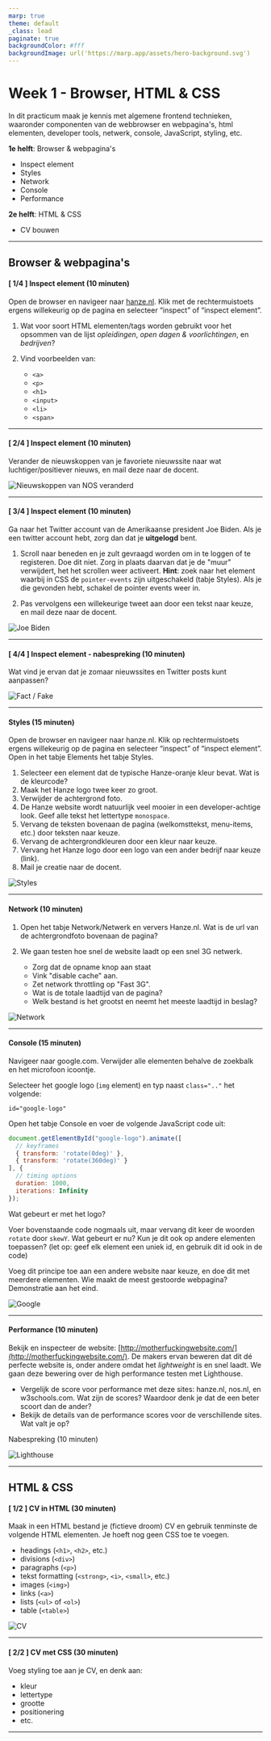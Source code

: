 ```yaml
---
marp: true
theme: default
_class: lead
paginate: true
backgroundColor: #fff
backgroundImage: url('https://marp.app/assets/hero-background.svg')
---
```


# Week 1 - Browser, HTML & CSS

In dit practicum maak je kennis met algemene frontend technieken, waaronder componenten van de webbrowser en webpagina's, html elementen, developer tools, netwerk, console, JavaScript, styling, etc. 

**1e helft**: Browser & webpagina's
- Inspect element
- Styles
- Network
- Console
- Performance

**2e helft**: HTML & CSS
- CV bouwen

---

## Browser & webpagina's

#### [ 1/4 ] Inspect element (10 minuten)

Open de browser en navigeer naar [hanze.nl](https://www.hanze.nl). Klik met de rechtermuistoets ergens willekeurig op de pagina en selecteer “inspect” of “inspect element”.

1. Wat voor soort HTML elementen/tags worden gebruikt voor het opsommen van de lijst *opleidingen*, *open dagen & voorlichtingen*, en *bedrijven*? 

1. Vind voorbeelden van:
    - `<a>`
    - `<p>`
    - `<h1>`
    - `<input>`
    - `<li>`
    - `<span>`

---

#### [ 2/4 ] Inspect element (10 minuten)

Verander de nieuwskoppen van je favoriete nieuwssite naar wat luchtiger/positiever nieuws, en mail deze naar de docent.

![Nieuwskoppen van NOS veranderd](files/nos.PNG)

---

#### [ 3/4 ] Inspect element (10 minuten)

Ga naar het Twitter account van de Amerikaanse president Joe Biden. Als je een twitter account hebt, zorg dan dat je **uitgelogd** bent.

1. Scroll naar beneden en je zult gevraagd worden om in te loggen of te registeren. Doe dit niet. Zorg in plaats daarvan dat je de "muur" verwijdert, het het scrollen weer activeert. **Hint**: zoek naar het element waarbij in CSS de `pointer-events` zijn uitgeschakeld (tabje Styles). Als je die gevonden hebt, schakel de pointer events weer in.

1. Pas vervolgens een willekeurige tweet aan door een tekst naar keuze, en mail deze naar de docent.

![Joe Biden](files/biden.PNG)

---

#### [ 4/4 ] Inspect element - nabespreking (10 minuten)
Wat vind je ervan dat je zomaar nieuwssites en Twitter posts kunt aanpassen?

![Fact / Fake](files/fake.jpeg)

---

#### Styles (15 minuten)

Open de browser en navigeer naar hanze.nl. Klik op rechtermuistoets ergens willekeurig op de pagina en selecteer “inspect” of “inspect element”. Open in het tabje Elements het tabje Styles.
1. Selecteer een element dat de typische Hanze-oranje kleur bevat. Wat is de kleurcode?
1. Maak het Hanze logo twee keer zo groot.
1. Verwijder de achtergrond foto.
1. De Hanze website wordt natuurlijk veel mooier in een developer-achtige look. Geef alle tekst het lettertype `monospace`.
1. Vervang de teksten bovenaan de pagina (welkomsttekst, menu-items, etc.) door teksten naar keuze.
1. Vervang de achtergrondkleuren door een kleur naar keuze.
1. Vervang het Hanze logo door een logo van een ander bedrijf naar keuze (link).
1. Mail je creatie naar de docent.

![Styles](files/styles.PNG)

---

#### Network (10 minuten)

1. Open het tabje Network/Netwerk en ververs Hanze.nl. Wat is de url van de achtergrondfoto bovenaan de pagina?

1. We gaan testen hoe snel de website laadt op een snel 3G netwerk.
  	- Zorg dat de opname knop aan staat
    - Vink "disable cache" aan. 
    - Zet network throttling op "Fast 3G".
    - Wat is de totale laadtijd van de pagina?
    - Welk bestand is het grootst en neemt het meeste laadtijd in beslag?

![Network](files/network.PNG)

---

#### Console (15 minuten)

Navigeer naar google.com. Verwijder alle elementen behalve de zoekbalk en het microfoon icoontje.

Selecteer het google logo (`img` element) en typ naast ``class=".."`` het volgende: 

    id="google-logo"

Open het tabje Console en voer de volgende JavaScript code uit:

```javascript
document.getElementById("google-logo").animate([
  // keyframes
  { transform: 'rotate(0deg)' },
  { transform: 'rotate(360deg)' }
], {
  // timing options
  duration: 1000,
  iterations: Infinity
});
```
Wat gebeurt er met het logo?

Voer bovenstaande code nogmaals uit, maar vervang dit keer de woorden ``rotate`` door ``skewY``. Wat gebeurt er nu? Kun je dit ook op andere elementen toepassen? (let op: geef elk element een uniek id, en gebruik dit id ook in de code) 

Voeg dit principe toe aan een andere website naar keuze, en doe dit met meerdere elementen. Wie maakt de meest gestoorde webpagina? Demonstratie aan het eind.

![Google](files/google.PNG)

---

#### Performance (10 minuten)

Bekijk en inspecteer de website: [http://motherfuckingwebsite.com/](http://motherfuckingwebsite.com/). De makers ervan beweren dat dit dé perfecte website is, onder andere omdat het *lightweight* is en snel laadt. We gaan deze bewering over de high performance testen met Lighthouse. 
- Vergelijk de score voor performance met deze sites: hanze.nl, nos.nl, en w3schools.com. Wat zijn de scores? Waardoor denk je dat de een beter scoort dan de ander?
- Bekijk de details van de performance scores voor de verschillende sites. Wat valt je op?

Nabespreking (10 minuten)

![Lighthouse](files/lighthouse.PNG)

---

## HTML & CSS

#### [ 1/2 ] CV in HTML (30 minuten)

Maak in een HTML bestand je (fictieve droom) CV en gebruik tenminste de volgende HTML elementen. Je hoeft nog geen CSS toe te voegen.
- headings (`<h1>`, `<h2>`, etc.)
- divisions (`<div>`)
- paragraphs (`<p>`)
- tekst formatting (`<strong>`, `<i>`, `<small>`, etc.)
- images (`<img>`)
- links (`<a>`)
- lists (`<ul>` of `<ol>`)
- table (`<table>`)

![CV](files/CV.jpeg)

---

#### [ 2/2 ] CV met CSS (30 minuten)

Voeg styling toe aan je CV, en denk aan:
- kleur
- lettertype
- grootte
- positionering
- etc.



---